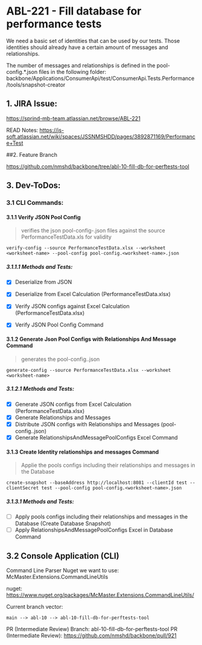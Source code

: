 # ABL-221 - Fill database for performance tests

We need a basic set of identities that can be used by our tests. Those identities should already have a certain amount of messages and relationships.

The number of messages and relationships is defined in the pool-config.*.json files in the following folder: backbone/Applications/ConsumerApi/test/ConsumerApi.Tests.Performance/tools/snapshot-creator

## 1. JIRA Issue:

https://sprind-mb-team.atlassian.net/browse/ABL-221

READ Notes: https://js-soft.atlassian.net/wiki/spaces/JSSNMSHDD/pages/3892871169/Performance+Test

##2. Feature Branch

https://github.com/nmshd/backbone/tree/abl-10-fill-db-for-perftests-tool

## 3. Dev-ToDos:

### 3.1 CLI Commands:

#### 3.1.1 Verify JSON Pool Config

> verifies the json pool-config-<worksheet-name>.json files against the source PerformanceTestData.xls for validity

```shell
verify-config --source PerformanceTestData.xlsx --worksheet <worksheet-name> --pool-config pool-config.<worksheet-name>.json
```

##### 3.1.1.1 Methods and Tests:

- [x] Deserialize from JSON
- [x] Deserialize from Excel Calculation (PerformanceTestData.xlsx)
- [x] Verify JSON configs against Excel Calculation (PerformanceTestData.xlsx)
- [x] Verify JSON Pool Config Command


#### 3.1.2 Generate  Json Pool Configs with Relationships And Message Command

> generates the pool-config.<worksheet-name>.json

```shell
generate-config --source PerformanceTestData.xlsx --worksheet <worksheet-name>
```

##### 3.1.2.1 Methods and Tests:

- [x] Generate JSON configs from Excel Calculation (PerformanceTestData.xlsx)
- [x] Generate Relationships and Messages
- [x] Distribute JSON configs with Relationships and Messages (pool-config.<worksheet-name>.json)
- [x] Generate RelationshipsAndMessagePoolConfigs Excel Command

#### 3.1.3 Create Identity relationships and messages Command

> Applie the pools configs including their relationships and messages in the Database

```shell
create-snapshot --baseAddress http://localhost:8081 --clientId test --clientSecret test --pool-config pool-config.<worksheet-name>.json
```

##### 3.1.3.1 Methods and Tests:

- [ ] Apply pools configs including their relationships and messages in the Database (Create Database Snapshot)
- [ ] Apply RelationshipsAndMessagePoolConfigs Excel in Database Command

## 3.2 Console Application (CLI)

Command Line Parser Nuget we want to use: McMaster.Extensions.CommandLineUtils

nuget: https://www.nuget.org/packages/McMaster.Extensions.CommandLineUtils/

Current branch vector:

```
main --> abl-10 --> abl-10-fill-db-for-perftests-tool
```

PR (Intermediate Review) Branch: abl-10-fill-db-for-perftests-tool
PR (Intermediate Review): https://github.com/nmshd/backbone/pull/921


